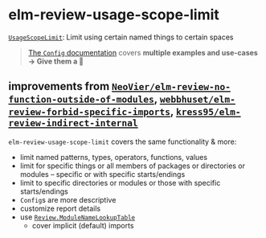 # elm-review-usage-scope-limit

[`UsageScopeLimit`](https://package.elm-lang.org/packages/lue-bird/elm-review-usage-scope-limit/2.0.0/UsageScopeLimit): Limit using certain named things to certain spaces

> [The `Config` documentation](UsageScopeLimit#Config) covers **multiple examples and use-cases → Give them a 👀**

## improvements from [`NeoVier/elm-review-no-function-outside-of-modules`](https://dark.elm.dmy.fr/packages/NeoVier/elm-review-no-function-outside-of-modules/latest/), [`webbhuset/elm-review-forbid-specific-imports`](https://dark.elm.dmy.fr/packages/webbhuset/elm-review-forbid-specific-imports/latest/ForbidSpecificImports), [`kress95/elm-review-indirect-internal`](https://package.elm-lang.org/packages/kress95/elm-review-indirect-internal/latest/)

`elm-review-usage-scope-limit` covers the same functionality & more:
- limit named patterns, types, operators, functions, values
- limit for specific things or all members of packages or directories or modules – specific or with specific starts/endings
- limit to specific directories or modules or those with specific starts/endings
- `Config`s are more descriptive
- customize report details
- use [`Review.ModuleNameLookupTable`](https://dark.elm.dmy.fr/packages/jfmengels/elm-review/latest/Review-ModuleNameLookupTable)
    - cover implicit (default) imports
